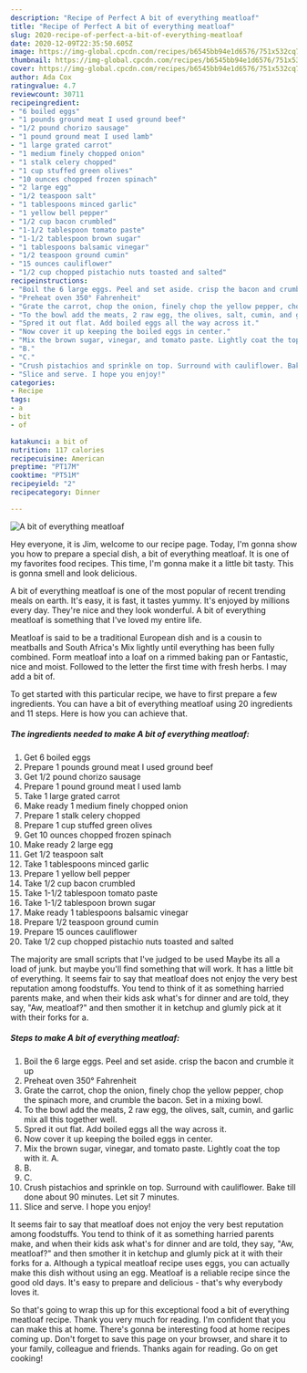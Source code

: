 ```yaml
---
description: "Recipe of Perfect A bit of everything meatloaf"
title: "Recipe of Perfect A bit of everything meatloaf"
slug: 2020-recipe-of-perfect-a-bit-of-everything-meatloaf
date: 2020-12-09T22:35:50.605Z
image: https://img-global.cpcdn.com/recipes/b6545bb94e1d6576/751x532cq70/a-bit-of-everything-meatloaf-recipe-main-photo.jpg
thumbnail: https://img-global.cpcdn.com/recipes/b6545bb94e1d6576/751x532cq70/a-bit-of-everything-meatloaf-recipe-main-photo.jpg
cover: https://img-global.cpcdn.com/recipes/b6545bb94e1d6576/751x532cq70/a-bit-of-everything-meatloaf-recipe-main-photo.jpg
author: Ada Cox
ratingvalue: 4.7
reviewcount: 30711
recipeingredient:
- "6 boiled eggs"
- "1 pounds ground meat I used ground beef"
- "1/2 pound chorizo sausage"
- "1 pound ground meat I used lamb"
- "1 large grated carrot"
- "1 medium finely chopped onion"
- "1 stalk celery chopped"
- "1 cup stuffed green olives"
- "10 ounces chopped frozen spinach"
- "2 large egg"
- "1/2 teaspoon salt"
- "1 tablespoons minced garlic"
- "1 yellow bell pepper"
- "1/2 cup bacon crumbled"
- "1-1/2 tablespoon tomato paste"
- "1-1/2 tablespoon brown sugar"
- "1 tablespoons balsamic vinegar"
- "1/2 teaspoon ground cumin"
- "15 ounces cauliflower"
- "1/2 cup chopped pistachio nuts toasted and salted"
recipeinstructions:
- "Boil the 6 large eggs. Peel and set aside. crisp the bacon and crumble it up"
- "Preheat oven 350° Fahrenheit"
- "Grate the carrot, chop the onion, finely chop the yellow pepper, chop the spinach more, and crumble the bacon. Set in a mixing bowl."
- "To the bowl add the meats, 2 raw egg, the olives, salt, cumin, and garlic mix all this together well."
- "Spred it out flat. Add boiled eggs all the way across it."
- "Now cover it up keeping the boiled eggs in center."
- "Mix the brown sugar, vinegar, and tomato paste. Lightly coat the top with it. A."
- "B."
- "C."
- "Crush pistachios and sprinkle on top. Surround with cauliflower. Bake till done about 90 minutes. Let sit 7 minutes."
- "Slice and serve. I hope you enjoy!"
categories:
- Recipe
tags:
- a
- bit
- of

katakunci: a bit of 
nutrition: 117 calories
recipecuisine: American
preptime: "PT17M"
cooktime: "PT51M"
recipeyield: "2"
recipecategory: Dinner

---
```



![A bit of everything meatloaf](https://img-global.cpcdn.com/recipes/b6545bb94e1d6576/751x532cq70/a-bit-of-everything-meatloaf-recipe-main-photo.jpg)

Hey everyone, it is Jim, welcome to our recipe page. Today, I'm gonna show you how to prepare a special dish, a bit of everything meatloaf. It is one of my favorites food recipes. This time, I'm gonna make it a little bit tasty. This is gonna smell and look delicious.

A bit of everything meatloaf is one of the most popular of recent trending meals on earth. It's easy, it is fast, it tastes yummy. It's enjoyed by millions every day. They're nice and they look wonderful. A bit of everything meatloaf is something that I've loved my entire life.

Meatloaf is said to be a traditional European dish and is a cousin to meatballs and South Africa&#39;s Mix lightly until everything has been fully combined. Form meatloaf into a loaf on a rimmed baking pan or Fantastic, nice and moist. Followed to the letter the first time with fresh herbs. I may add a bit of.


To get started with this particular recipe, we have to first prepare a few ingredients. You can have a bit of everything meatloaf using 20 ingredients and 11 steps. Here is how you can achieve that.

<!--inarticleads1-->

##### The ingredients needed to make A bit of everything meatloaf:

1. Get 6 boiled eggs
1. Prepare 1 pounds ground meat I used ground beef
1. Get 1/2 pound chorizo sausage
1. Prepare 1 pound ground meat I used lamb
1. Take 1 large grated carrot
1. Make ready 1 medium finely chopped onion
1. Prepare 1 stalk celery chopped
1. Prepare 1 cup stuffed green olives
1. Get 10 ounces chopped frozen spinach
1. Make ready 2 large egg
1. Get 1/2 teaspoon salt
1. Take 1 tablespoons minced garlic
1. Prepare 1 yellow bell pepper
1. Take 1/2 cup bacon crumbled
1. Take 1-1/2 tablespoon tomato paste
1. Take 1-1/2 tablespoon brown sugar
1. Make ready 1 tablespoons balsamic vinegar
1. Prepare 1/2 teaspoon ground cumin
1. Prepare 15 ounces cauliflower
1. Take 1/2 cup chopped pistachio nuts toasted and salted


The majority are small scripts that I&#39;ve judged to be used Maybe its all a load of junk. but maybe you&#39;ll find something that will work. It has a little bit of everything. It seems fair to say that meatloaf does not enjoy the very best reputation among foodstuffs. You tend to think of it as something harried parents make, and when their kids ask what&#39;s for dinner and are told, they say, &#34;Aw, meatloaf?&#34; and then smother it in ketchup and glumly pick at it with their forks for a. 

<!--inarticleads2-->

##### Steps to make A bit of everything meatloaf:

1. Boil the 6 large eggs. Peel and set aside. crisp the bacon and crumble it up
1. Preheat oven 350° Fahrenheit
1. Grate the carrot, chop the onion, finely chop the yellow pepper, chop the spinach more, and crumble the bacon. Set in a mixing bowl.
1. To the bowl add the meats, 2 raw egg, the olives, salt, cumin, and garlic mix all this together well.
1. Spred it out flat. Add boiled eggs all the way across it.
1. Now cover it up keeping the boiled eggs in center.
1. Mix the brown sugar, vinegar, and tomato paste. Lightly coat the top with it. A.
1. B.
1. C.
1. Crush pistachios and sprinkle on top. Surround with cauliflower. Bake till done about 90 minutes. Let sit 7 minutes.
1. Slice and serve. I hope you enjoy!


It seems fair to say that meatloaf does not enjoy the very best reputation among foodstuffs. You tend to think of it as something harried parents make, and when their kids ask what&#39;s for dinner and are told, they say, &#34;Aw, meatloaf?&#34; and then smother it in ketchup and glumly pick at it with their forks for a. Although a typical meatloaf recipe uses eggs, you can actually make this dish without using an egg. Meatloaf is a reliable recipe since the good old days. It&#39;s easy to prepare and delicious - that&#39;s why everybody loves it. 

So that's going to wrap this up for this exceptional food a bit of everything meatloaf recipe. Thank you very much for reading. I'm confident that you can make this at home. There's gonna be interesting food at home recipes coming up. Don't forget to save this page on your browser, and share it to your family, colleague and friends. Thanks again for reading. Go on get cooking!
